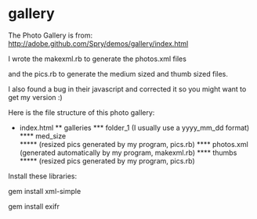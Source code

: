gallery
=======

The Photo Gallery is from: http://adobe.github.com/Spry/demos/gallery/index.html

I wrote the makexml.rb to generate the photos.xml files 
  
and the pics.rb to generate the medium sized and thumb sized files.

I also found a bug in their  javascript and corrected it so you might want to get my version :)


Here is the file structure of this photo gallery:

* index.html
** galleries
*** folder_1  (I usually use a yyyy_mm_dd format)
**** med_size  
***** <JPG FILES> (resized pics generated by my program, pics.rb)
**** photos.xml (generated automatically by my program, makexml.rb) 
**** thumbs 
***** <GIF FILES> (resized pics generated by my program, pics.rb)


Install these libraries:

gem install xml-simple

gem install exifr

